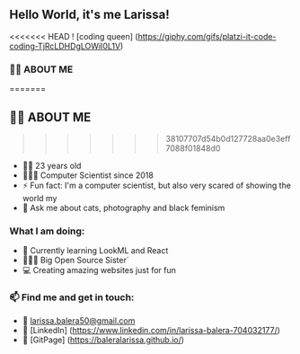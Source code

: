 ## Hello World, it's me Larissa! 

<<<<<<< HEAD
! [coding queen] (https://giphy.com/gifs/platzi-it-code-coding-TjRcLDHDgLOWiI0L1V)

### 👋🏽 ABOUT ME 
=======
## 👋🏽 ABOUT ME 
>>>>>>> 38107707d54b0d127728aa0e3eff7088f01848d0
- 👶🏽 23 years old
- 👩🏽‍🎓 Computer Scientist since 2018
- ⚡ Fun fact: I'm a computer scientist, but also very scared of showing the world my 
- 💬 Ask me about cats, photography and black feminism

### What I am doing:
- 🌱 Currently learning LookML and React
- 👨🏽‍💻 Big Open Source Sister´
- 💻 Creating amazing websites just for fun

### 📫 Find me and get in touch:
- 📧 larissa.balera50@gmail.com
- 🔗 [LinkedIn] (https://www.linkedin.com/in/larissa-balera-704032177/)
- 🔗 [GitPage] (https://baleralarissa.github.io/)


<!--
**baleralarissa/baleralarissa** is a ✨ _special_ ✨ repository because its `README.md` (this file) appears on your GitHub profile.

Here are some ideas to get you started:

- 🔭 I’m currently working on ...
- 🌱 I’m currently learning ...
- 👯 I’m looking to collaborate on ...
- 🤔 I’m looking for help with ...
- 💬 Ask me about ...
- 📫 How to reach me: ...
- 😄 Pronouns: ...
- ⚡ Fun fact: ...
-->
